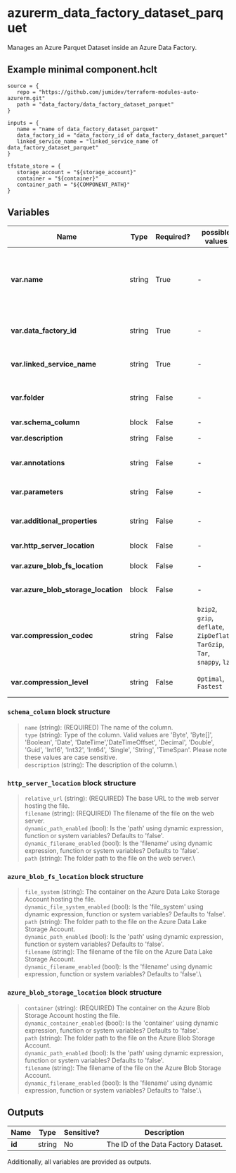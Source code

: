 # azurerm_data_factory_dataset_parquet

Manages an Azure Parquet Dataset inside an Azure Data Factory.

## Example minimal component.hclt

```hcl
source = {
   repo = "https://github.com/jumidev/terraform-modules-auto-azurerm.git" 
   path = "data_factory/data_factory_dataset_parquet" 
}

inputs = {
   name = "name of data_factory_dataset_parquet" 
   data_factory_id = "data_factory_id of data_factory_dataset_parquet" 
   linked_service_name = "linked_service_name of data_factory_dataset_parquet" 
}

tfstate_store = {
   storage_account = "${storage_account}" 
   container = "${container}" 
   container_path = "${COMPONENT_PATH}" 
}

```

## Variables

| Name | Type | Required? |  possible values |  Description |
| ---- | ---- | --------- |  ----------- | ----------- |
| **var.name** | string | True | -  |  Specifies the name of the Data Factory Dataset. Changing this forces a new resource to be created. Must be globally unique. See the [Microsoft documentation](https://docs.microsoft.com/azure/data-factory/naming-rules) for all restrictions. | 
| **var.data_factory_id** | string | True | -  |  The Data Factory ID in which to associate the Dataset with. Changing this forces a new resource. | 
| **var.linked_service_name** | string | True | -  |  The Data Factory Linked Service name in which to associate the Dataset with. | 
| **var.folder** | string | False | -  |  The folder that this Dataset is in. If not specified, the Dataset will appear at the root level. | 
| **var.schema_column** | block | False | -  |  A `schema_column` block. | 
| **var.description** | string | False | -  |  The description for the Data Factory Dataset. | 
| **var.annotations** | string | False | -  |  List of tags that can be used for describing the Data Factory Dataset. | 
| **var.parameters** | string | False | -  |  A map of parameters to associate with the Data Factory Dataset. | 
| **var.additional_properties** | string | False | -  |  A map of additional properties to associate with the Data Factory Dataset. | 
| **var.http_server_location** | block | False | -  |  A `http_server_location` block. | 
| **var.azure_blob_fs_location** | block | False | -  |  A `azure_blob_fs_location` block. | 
| **var.azure_blob_storage_location** | block | False | -  |  A `azure_blob_storage_location` block. | 
| **var.compression_codec** | string | False | `bzip2`, `gzip`, `deflate`, `ZipDeflate`, `TarGzip`, `Tar`, `snappy`, `lz4`  |  The compression codec used to read/write text files. Valid values are `bzip2`, `gzip`, `deflate`, `ZipDeflate`, `TarGzip`, `Tar`, `snappy`, or `lz4`. Please note these values are case-sensitive. | 
| **var.compression_level** | string | False | `Optimal`, `Fastest`  |  Specifies the compression level. Possible values are `Optimal` and `Fastest`, | 

### `schema_column` block structure

> `name` (string): (REQUIRED) The name of the column.\
> `type` (string): Type of the column. Valid values are 'Byte', 'Byte[]', 'Boolean', 'Date', 'DateTime','DateTimeOffset', 'Decimal', 'Double', 'Guid', 'Int16', 'Int32', 'Int64', 'Single', 'String', 'TimeSpan'. Please note these values are case sensitive.\
> `description` (string): The description of the column.\

### `http_server_location` block structure

> `relative_url` (string): (REQUIRED) The base URL to the web server hosting the file.\
> `filename` (string): (REQUIRED) The filename of the file on the web server.\
> `dynamic_path_enabled` (bool): Is the 'path' using dynamic expression, function or system variables? Defaults to 'false'.\
> `dynamic_filename_enabled` (bool): Is the 'filename' using dynamic expression, function or system variables? Defaults to 'false'.\
> `path` (string): The folder path to the file on the web server.\

### `azure_blob_fs_location` block structure

> `file_system` (string): The container on the Azure Data Lake Storage Account hosting the file.\
> `dynamic_file_system_enabled` (bool): Is the 'file_system' using dynamic expression, function or system variables? Defaults to 'false'.\
> `path` (string): The folder path to the file on the Azure Data Lake Storage Account.\
> `dynamic_path_enabled` (bool): Is the 'path' using dynamic expression, function or system variables? Defaults to 'false'.\
> `filename` (string): The filename of the file on the Azure Data Lake Storage Account.\
> `dynamic_filename_enabled` (bool): Is the 'filename' using dynamic expression, function or system variables? Defaults to 'false'.\

### `azure_blob_storage_location` block structure

> `container` (string): (REQUIRED) The container on the Azure Blob Storage Account hosting the file.\
> `dynamic_container_enabled` (bool): Is the 'container' using dynamic expression, function or system variables? Defaults to 'false'.\
> `path` (string): The folder path to the file on the Azure Blob Storage Account.\
> `dynamic_path_enabled` (bool): Is the 'path' using dynamic expression, function or system variables? Defaults to 'false'.\
> `filename` (string): The filename of the file on the Azure Blob Storage Account.\
> `dynamic_filename_enabled` (bool): Is the 'filename' using dynamic expression, function or system variables? Defaults to 'false'.\



## Outputs

| Name | Type | Sensitive? | Description |
| ---- | ---- | --------- | --------- |
| **id** | string | No  | The ID of the Data Factory Dataset. | 

Additionally, all variables are provided as outputs.
